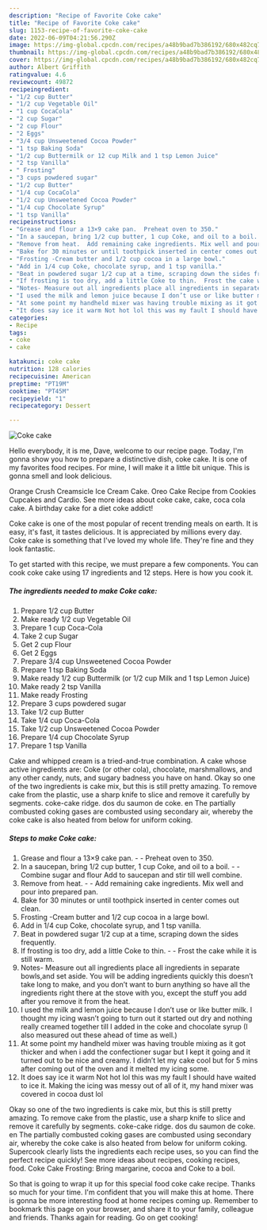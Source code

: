 ```yaml
---
description: "Recipe of Favorite Coke cake"
title: "Recipe of Favorite Coke cake"
slug: 1153-recipe-of-favorite-coke-cake
date: 2022-06-09T04:21:56.290Z
image: https://img-global.cpcdn.com/recipes/a48b9bad7b386192/680x482cq70/coke-cake-recipe-main-photo.jpg
thumbnail: https://img-global.cpcdn.com/recipes/a48b9bad7b386192/680x482cq70/coke-cake-recipe-main-photo.jpg
cover: https://img-global.cpcdn.com/recipes/a48b9bad7b386192/680x482cq70/coke-cake-recipe-main-photo.jpg
author: Albert Griffith
ratingvalue: 4.6
reviewcount: 49872
recipeingredient:
- "1/2 cup Butter"
- "1/2 cup Vegetable Oil"
- "1 cup CocaCola"
- "2 cup Sugar"
- "2 cup Flour"
- "2 Eggs"
- "3/4 cup Unsweetened Cocoa Powder"
- "1 tsp Baking Soda"
- "1/2 cup Buttermilk or 12 cup Milk and 1 tsp Lemon Juice"
- "2 tsp Vanilla"
- " Frosting"
- "3 cups powdered sugar"
- "1/2 cup Butter"
- "1/4 cup CocaCola"
- "1/2 cup Unsweetened Cocoa Powder"
- "1/4 cup Chocolate Syrup"
- "1 tsp Vanilla"
recipeinstructions:
- "Grease and flour a 13×9 cake pan.  Preheat oven to 350."
- "In a saucepan, bring 1/2 cup butter, 1 cup Coke, and oil to a boil.  Combine sugar and flour Add to saucepan and stir till well combine."
- "Remove from heat.  Add remaining cake ingredients. Mix well and pour into prepared pan."
- "Bake for 30 minutes or until toothpick inserted in center comes out clean."
- "Frosting -Cream butter and 1/2 cup cocoa in a large bowl."
- "Add in 1/4 cup Coke, chocolate syrup, and 1 tsp vanilla."
- "Beat in powdered sugar 1/2 cup at a time, scraping down the sides frequently."
- "If frosting is too dry, add a little Coke to thin.  Frost the cake while it is still warm."
- "Notes- Measure out all ingredients place all ingredients in separate bowls,and set aside. You will be adding ingredients quickly this doesn’t take long to make, and you don’t want to burn anything so have all the ingredients right there at the stove with you, except the stuff you add after you remove it from the heat."
- "I used the milk and lemon juice because I don’t use or like butter milk. I thought my icing wasn’t going to turn out it started out dry and nothing really creamed together till I added in the coke and chocolate syrup (I also measured out these ahead of time as well.)"
- "At some point my handheld mixer was having trouble mixing as it got thicker and when i add the confectioner sugar but I kept it going and it turned out to be nice and creamy. I didn’t let my cake cool but for 5 mins after coming out of the oven and it melted my icing some."
- "It does say ice it warm Not hot lol this was my fault I should have waited to ice it. Making the icing was messy out of all of it, my hand mixer was covered in cocoa dust lol"
categories:
- Recipe
tags:
- coke
- cake

katakunci: coke cake 
nutrition: 128 calories
recipecuisine: American
preptime: "PT19M"
cooktime: "PT45M"
recipeyield: "1"
recipecategory: Dessert

---
```



![Coke cake](https://img-global.cpcdn.com/recipes/a48b9bad7b386192/680x482cq70/coke-cake-recipe-main-photo.jpg)

Hello everybody, it is me, Dave, welcome to our recipe page. Today, I'm gonna show you how to prepare a distinctive dish, coke cake. It is one of my favorites food recipes. For mine, I will make it a little bit unique. This is gonna smell and look delicious.

Orange Crush Creamsicle Ice Cream Cake. Oreo Cake Recipe from Cookies Cupcakes and Cardio. See more ideas about coke cake, cake, coca cola cake. A birthday cake for a diet coke addict!

Coke cake is one of the most popular of recent trending meals on earth. It is easy, it's fast, it tastes delicious. It is appreciated by millions every day. Coke cake is something that I've loved my whole life. They're fine and they look fantastic.


To get started with this recipe, we must prepare a few components. You can cook coke cake using 17 ingredients and 12 steps. Here is how you cook it.

<!--inarticleads1-->

##### The ingredients needed to make Coke cake:

1. Prepare 1/2 cup Butter
1. Make ready 1/2 cup Vegetable Oil
1. Prepare 1 cup Coca-Cola
1. Take 2 cup Sugar
1. Get 2 cup Flour
1. Get 2 Eggs
1. Prepare 3/4 cup Unsweetened Cocoa Powder
1. Prepare 1 tsp Baking Soda
1. Make ready 1/2 cup Buttermilk (or 1/2 cup Milk and 1 tsp Lemon Juice)
1. Make ready 2 tsp Vanilla
1. Make ready  Frosting
1. Prepare 3 cups powdered sugar
1. Take 1/2 cup Butter
1. Take 1/4 cup Coca-Cola
1. Take 1/2 cup Unsweetened Cocoa Powder
1. Prepare 1/4 cup Chocolate Syrup
1. Prepare 1 tsp Vanilla


Cake and whipped cream is a tried-and-true combination. A cake whose active ingredients are: Coke (or other cola), chocolate, marshmallows, and any other candy, nuts, and sugary badness you have on hand. Okay so one of the two ingredients is cake mix, but this is still pretty amazing. To remove cake from the plastic, use a sharp knife to slice and remove it carefully by segments. coke-cake ridge. dos du saumon de coke. en The partially combusted coking gases are combusted using secondary air, whereby the coke cake is also heated from below for uniform coking. 

<!--inarticleads2-->

##### Steps to make Coke cake:

1. Grease and flour a 13×9 cake pan. -  - Preheat oven to 350.
1. In a saucepan, bring 1/2 cup butter, 1 cup Coke, and oil to a boil. -  - Combine sugar and flour Add to saucepan and stir till well combine.
1. Remove from heat. -  - Add remaining cake ingredients. Mix well and pour into prepared pan.
1. Bake for 30 minutes or until toothpick inserted in center comes out clean.
1. Frosting -Cream butter and 1/2 cup cocoa in a large bowl.
1. Add in 1/4 cup Coke, chocolate syrup, and 1 tsp vanilla.
1. Beat in powdered sugar 1/2 cup at a time, scraping down the sides frequently.
1. If frosting is too dry, add a little Coke to thin. -  - Frost the cake while it is still warm.
1. Notes- Measure out all ingredients place all ingredients in separate bowls,and set aside. You will be adding ingredients quickly this doesn’t take long to make, and you don’t want to burn anything so have all the ingredients right there at the stove with you, except the stuff you add after you remove it from the heat.
1. I used the milk and lemon juice because I don’t use or like butter milk. I thought my icing wasn’t going to turn out it started out dry and nothing really creamed together till I added in the coke and chocolate syrup (I also measured out these ahead of time as well.)
1. At some point my handheld mixer was having trouble mixing as it got thicker and when i add the confectioner sugar but I kept it going and it turned out to be nice and creamy. I didn’t let my cake cool but for 5 mins after coming out of the oven and it melted my icing some.
1. It does say ice it warm Not hot lol this was my fault I should have waited to ice it. Making the icing was messy out of all of it, my hand mixer was covered in cocoa dust lol


Okay so one of the two ingredients is cake mix, but this is still pretty amazing. To remove cake from the plastic, use a sharp knife to slice and remove it carefully by segments. coke-cake ridge. dos du saumon de coke. en The partially combusted coking gases are combusted using secondary air, whereby the coke cake is also heated from below for uniform coking. Supercook clearly lists the ingredients each recipe uses, so you can find the perfect recipe quickly! See more ideas about recipes, cooking recipes, food. Coke Cake Frosting: Bring margarine, cocoa and Coke to a boil. 

So that is going to wrap it up for this special food coke cake recipe. Thanks so much for your time. I'm confident that you will make this at home. There is gonna be more interesting food at home recipes coming up. Remember to bookmark this page on your browser, and share it to your family, colleague and friends. Thanks again for reading. Go on get cooking!
